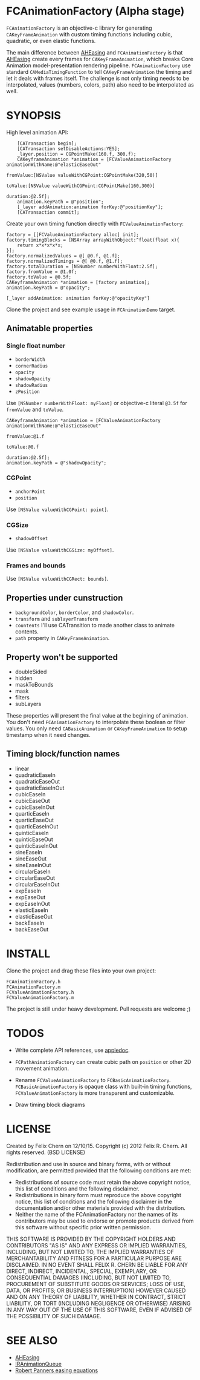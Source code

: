 # FCAnimationFactory (Alpha stage)

`FCAnimationFactory` is an objective-c library for generating
`CAKeyFrameAnimation` with custom timing functions including cubic, quadratic,
or even elastic functions. 

The main difference between [AHEasing][AHEasing] and `FCAnimationFactory` is that
[AHEasing][AHEasing] create every frames for `CAKeyFrameAnimation`, which breaks
Core Animation model-presentation rendering pipeline. `FCAnimationFactory` use
standard `CAMediaTimingFunction` to tell `CAKeyFrameAnimation` the timing and
let it deals with frames itself. The challenge is not only timing needs to be
interpolated, values (numbers, colors, path) also need to be interpolated as
well. 

# SYNOPSIS

High level animation API:

        [CATransaction begin];
        [CATransaction setDisableActions:YES];
        _layer.position = CGPointMake(160.f, 300.f);
        CAKeyframeAnimation *animation = [FCValueAnimationFactory animationWithName:@"elasticEaseOut"
                                                                          fromValue:[NSValue valueWithCGPoint:CGPointMake(320,50)]
                                                                            toValue:[NSValue valueWithCGPoint:CGPointMake(160,300)]
                                                                           duration:@2.5f];
        animation.keyPath = @"position";
        [_layer addAnimation:animation forKey:@"positionKey"];
        [CATransaction commit];

Create your own timing function directly with `FCValueAnimationFactory`:

    factory = [[FCValueAnimationFactory alloc] init];
    factory.timingBlocks = [NSArray arrayWithObject:^float(float x){
        return x*x*x*x*x;
    }];
    factory.normalizedValues = @[ @0.f, @1.f];
    factory.normalizedTimings = @[ @0.f, @1.f];
    factory.totalDuration = [NSNumber numberWithFloat:2.5f];
    factory.fromValue = @1.0f;
    factory.toValue = @0.5f;
    CAKeyframeAnimation *animation = [factory animation];
    animation.keyPath = @"opacity";

    [_layer addAnimation: animation forKey:@"opacityKey"]

Clone the project and see example usage in `FCAnimationDemo` target.

## Animatable properties

### Single float number

* `borderWidth`
* `cornerRadius`
* `opacity`
* `shadowOpacity`
* `shadowRadius`
* `zPosition`

Use `[NSNumber numberWithFloat: myFloat]` or objective-c literal `@3.5f` for
`fromValue` and `toValue`.

    CAKeyframeAnimation *animation = [FCValueAnimationFactory animationWithName:@"elasticEaseOut"
                                                                      fromValue:@1.f
                                                                        toValue:@0.f
                                                                       duration:@2.5f];
    animation.keyPath = @"shadowOpacity";
    
### CGPoint

* `anchorPoint`
* `position`

Use `[NSValue valueWithCGPoint: point]`.

### CGSize

* `shadowOffset`

Use `[NSValue valueWithCGSize: myOffset]`.

### Frames and bounds

Use `[NSValue valueWithCGRect: bounds]`.

## Properties under cunstruction

* `backgroundColor`, `borderColor`, and `shadowColor`.
* `transform` and `sublayerTransform`
* `countents` I'll use CATransition to made another class to animate contents.
* `path` property in `CAKeyFrameAnimation`.

## Property won't be supported

* doubleSided
* hidden
* maskToBounds
* mask
* filters
* subLayers

These properties will present the final value at the begining of animation.
You don't need `FCAnimationFactory` to interpolate these boolean or filter
values. You only need `CABasicAnimation` or `CAKeyFrameAnimation` to setup
timestamp when it need changes.

## Timing block/function names

* linear
* quadraticEaseIn
* quadraticEaseOut
* quadraticEaseInOut
* cubicEaseIn
* cubicEaseOut
* cubicEaseInOut
* quarticEaseIn
* quarticEaseOut
* quarticEaseInOut
* quinticEaseIn
* quinticEaseOut
* quinticEaseInOut
* sineEaseIn
* sineEaseOut
* sineEaseInOut
* circularEaseIn
* circularEaseOut
* circularEaseInOut
* expEaseIn
* expEaseOut
* expEaseInOut
* elasticEaseIn
* elasticEaseOut
* backEaseIn
* backEaseOut

# INSTALL

Clone the project and drag these files into your own project:

    FCAnimationFactory.h
    FCAnimationFactory.m
    FCValueAnimationFactory.h
    FCValueAnimationFactory.m

The project is still under heavy development. Pull requests are welcome ;)

# TODOS

* Write complete API references, use [appledoc](http://gentlebytes.com/appledoc/).

* `FCPathAnimationFactory` can create cubic path on `position` or other 2D
  movement animation.

* Rename `FCValueAnimationFactory` to `FCBasicAnimationFactory`.
 `FCBasicAnimationFactory` is opaque class with built-in timing functions,
  `FCValueAnimationFactory` is more transparent and customizable.

* Draw timing block diagrams

# LICENSE

Created by Felix Chern on 12/10/15.
Copyright (c) 2012 Felix R. Chern. All rights reserved. (BSD LICENSE)

Redistribution and use in source and binary forms, with or without
modification, are permitted provided that the following conditions are met:

* Redistributions of source code must retain the above copyright
  notice, this list of conditions and the following disclaimer.
* Redistributions in binary form must reproduce the above copyright
  notice, this list of conditions and the following disclaimer in the
documentation and/or other materials provided with the distribution.
* Neither the name of the FCAnimationFactory nor the
  names of its contributors may be used to endorse or promote products
  derived from this software without specific prior written permission.
 

THIS SOFTWARE IS PROVIDED BY THE COPYRIGHT HOLDERS AND CONTRIBUTORS "AS IS" AND
ANY EXPRESS OR IMPLIED WARRANTIES, INCLUDING, BUT NOT LIMITED TO, THE IMPLIED
WARRANTIES OF MERCHANTABILITY AND FITNESS FOR A PARTICULAR PURPOSE ARE
DISCLAIMED. IN NO EVENT SHALL FELIX R. CHERN BE LIABLE FOR ANY
DIRECT, INDIRECT, INCIDENTAL, SPECIAL, EXEMPLARY, OR CONSEQUENTIAL DAMAGES
(INCLUDING, BUT NOT LIMITED TO, PROCUREMENT OF SUBSTITUTE GOODS OR SERVICES;
LOSS OF USE, DATA, OR PROFITS; OR BUSINESS INTERRUPTION) HOWEVER CAUSED AND
ON ANY THEORY OF LIABILITY, WHETHER IN CONTRACT, STRICT LIABILITY, OR TORT
(INCLUDING NEGLIGENCE OR OTHERWISE) ARISING IN ANY WAY OUT OF THE USE OF THIS
SOFTWARE, EVEN IF ADVISED OF THE POSSIBILITY OF SUCH DAMAGE.
 
# SEE ALSO

* [AHEasing][AHEasing]
* [IRAnimationQueue](https://github.com/evadne/IRAnimationQueue-Experimental)
* [Robert Panners easing equations](http://www.robertpenner.com/easing/)

[AHEasing]: https://github.com/warrenm/AHEasing
